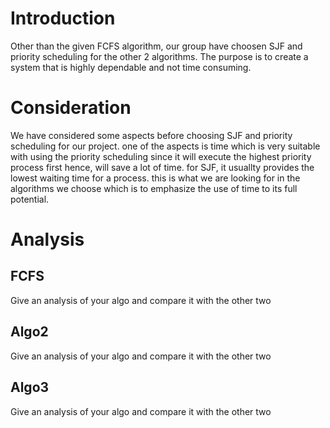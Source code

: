 # Introduction

Other than the given FCFS algorithm, our group have choosen SJF and priority scheduling for the other 2 algorithms. The purpose is to 
create a system that is highly dependable and not time consuming. 


# Consideration

We have considered some aspects before choosing SJF and priority scheduling for our project. one of the aspects is time which 
is very suitable with using the priority scheduling since it will execute the highest priority process first hence, will save a lot of time. 
for SJF, it usuallty provides the lowest waiting time for a process. this is what we are looking for in the algorithms we choose which is
to emphasize the use of time to its full potential.


# Analysis

## FCFS

Give an analysis of your algo and compare it with the other two

## Algo2

Give an analysis of your algo and compare it with the other two

## Algo3

Give an analysis of your algo and compare it with the other two

